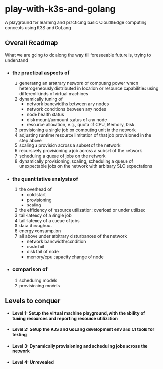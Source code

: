 # play-with-k3s-and-golang
A playground for learning and practicing basic Cloud&amp;Edge computing concepts using K3S and GoLang

## Overall Roadmap
What we are going to do along the way till foreseeable future is, trying to understand 

+ ### the practical aspects of 
   1. generating an arbitrary network of computing power which heterogeneously distributed in location or resource capabilities using different kinds of virtual machines
   1. dynamically tuning of
      - network bandwidths between any nodes
      - network conditions between any nodes
      - node health status
      - disk mount/unmount status of any node
      - resource allocation, e.g., quota of CPU, Memory, Disk.
   1. provisioning a single job on computing unit in the network
   1. adjusting runtime resource limitation of that job provisioned in the step above
   1. scaling a provision across a subset of the network
   1. recursively provisioning a job across a subset of the network
   1. scheduling a queue of jobs on the network
   1. dynamically provisioning, scaling, scheduling a queue of unexpectable jobs on the network with arbitrary SLO expectations

* ### the quantitative analysis of
   1. the overhead of 
       - cold start
       - provisioning
       - scaling
   1. the efficiency of resource utilization: overload or under utilized
   1. tail-latency of a single job
   1. tail-latency of a queue of jobs
   1. data throughout
   1. energy consumption
   1. all above under arbitrary disturbances of the network
      - network bandwidth/condition
      - node fail
      - disk fail of node
      - memory/cpu capacity change of node

+ ### comparison of 
   1. scheduling models
   1. provisioning models

## Levels to conquer

* #### Level 1: Setup the virtual machine playground, with the ability of tuning resources and reporting resource utilization

* #### Level 2: Setup the  K3S and GoLang development env and CI tools for testing

* #### Level 3: Dynamically provisioning and scheduling jobs across the network

* #### Level 4: Unrevealed
